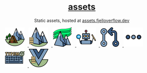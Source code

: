<h1 align="center">
  <a href="https://assets.fjelloverflow.dev">assets</a>
</h1>

<p align="center">
  Static assets, hosted at <a href="https://assets.fjelloverflow.dev" target="_blank" >assets.fjelloverflow.dev</a>
</p>

<div>
    <a href="https://assets.fjelloverflow.dev/fjellheimen.svg" target="_blank">
        <img src="./fjellheimen.svg" width="64px" style="margin-right: 10px" />
    </a>
    <a href="https://assets.fjelloverflow.dev/fjelloverflow.svg" target="_blank">
        <img src="./fjelloverflow.svg" width="64px" style="margin-right: 10px" />
    </a>
    <a href="https://assets.fjelloverflow.dev/nordlys.svg" target="_blank">
        <img src="./nordlys.svg" width="64px" style="margin-right: 10px" />
    </a>
    <a href="https://assets.fjelloverflow.dev/note-pls.svg" target="_blank">
        <img src="./note-pls.svg" width="64px" style="margin-right: 10px" />
    </a>
    <a href="https://assets.fjelloverflow.dev/oss-contributions.svg" target="_blank">
        <img src="./oss-contributions.svg" width="64px" style="margin-right: 10px" />
    </a>
    <a href="https://assets.fjelloverflow.dev/others.svg" target="_blank">
        <img src="./others.svg" width="64px" style="margin-right: 10px" />
    </a>
    <a href="https://assets.fjelloverflow.dev/typem.svg" target="_blank">
        <img src="./typem.svg" width="64px" style="margin-right: 10px" />
    </a>
    <a href="https://assets.fjelloverflow.dev/vue3-starter.svg" target="_blank">
        <img src="./vue3-starter.svg" width="64px" style="margin-right: 10px" />
    </a>
</div>